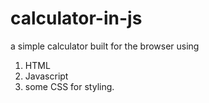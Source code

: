 # calculator-in-js
a simple calculator built for the browser using 
1. HTML
2. Javascript
3. some CSS for styling.
